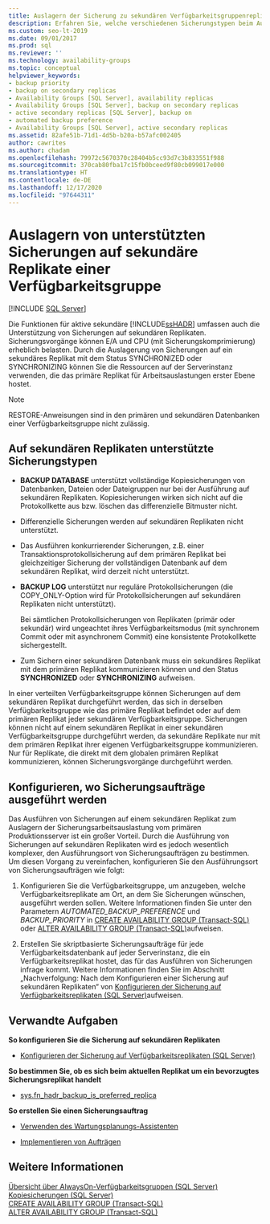 ```yaml
---
title: Auslagern der Sicherung zu sekundären Verfügbarkeitsgruppenreplikaten
description: Erfahren Sie, welche verschiedenen Sicherungstypen beim Auslagern von Sicherungskopien auf ein sekundäres Replikat einer Always On-Verfügbarkeitsgruppe unterstützt werden.
ms.custom: seo-lt-2019
ms.date: 09/01/2017
ms.prod: sql
ms.reviewer: ''
ms.technology: availability-groups
ms.topic: conceptual
helpviewer_keywords:
- backup priority
- backup on secondary replicas
- Availability Groups [SQL Server], availability replicas
- Availability Groups [SQL Server], backup on secondary replicas
- active secondary replicas [SQL Server], backup on
- automated backup preference
- Availability Groups [SQL Server], active secondary replicas
ms.assetid: 82afe51b-71d1-4d5b-b20a-b57afc002405
author: cawrites
ms.author: chadam
ms.openlocfilehash: 79972c5670370c28404b5cc93d7c3b833551f988
ms.sourcegitcommit: 370cab80fba17c15fb0bceed9f80cb099017e000
ms.translationtype: HT
ms.contentlocale: de-DE
ms.lasthandoff: 12/17/2020
ms.locfileid: "97644311"
---
```

# <a name="offload-supported-backups-to-secondary-replicas-of-an-availability-group"></a>Auslagern von unterstützten Sicherungen auf sekundäre Replikate einer Verfügbarkeitsgruppe
[!INCLUDE [SQL Server](../../../includes/applies-to-version/sqlserver.md)]

  Die Funktionen für aktive sekundäre [!INCLUDE[ssHADR](../../../includes/sshadr-md.md)] umfassen auch die Unterstützung von Sicherungen auf sekundären Replikaten. Sicherungsvorgänge können E/A und CPU (mit Sicherungskomprimierung) erheblich belasten. Durch die Auslagerung von Sicherungen auf ein sekundäres Replikat mit dem Status SYNCHRONIZED oder SYNCHRONIZING können Sie die Ressourcen auf der Serverinstanz verwenden, die das primäre Replikat für Arbeitsauslastungen erster Ebene hostet.  

> [!NOTE]  
>  RESTORE-Anweisungen sind in den primären und sekundären Datenbanken einer Verfügbarkeitsgruppe nicht zulässig.  
  
 
##  <a name="backup-types-supported-on-secondary-replicas"></a><a name="SupportedBuTypes"></a> Auf sekundären Replikaten unterstützte Sicherungstypen  
  
-   **BACKUP DATABASE** unterstützt vollständige Kopiesicherungen von Datenbanken, Dateien oder Dateigruppen nur bei der Ausführung auf sekundären Replikaten. Kopiesicherungen wirken sich nicht auf die Protokollkette aus bzw. löschen das differenzielle Bitmuster nicht.  
  
-   Differenzielle Sicherungen werden auf sekundären Replikaten nicht unterstützt.

-   Das Ausführen konkurrierender Sicherungen, z.B. einer Transaktionsprotokollsicherung auf dem primären Replikat bei gleichzeitiger Sicherung der vollständigen Datenbank auf dem sekundären Replikat, wird derzeit nicht unterstützt. 
  
-   **BACKUP LOG** unterstützt nur reguläre Protokollsicherungen (die COPY_ONLY-Option wird für Protokollsicherungen auf sekundären Replikaten nicht unterstützt).  
  
     Bei sämtlichen Protokollsicherungen von Replikaten (primär oder sekundär) wird ungeachtet ihres Verfügbarkeitsmodus (mit synchronem Commit oder mit asynchronem Commit) eine konsistente Protokollkette sichergestellt.  
  
-   Zum Sichern einer sekundären Datenbank muss ein sekundäres Replikat mit dem primären Replikat kommunizieren können und den Status **SYNCHRONIZED** oder **SYNCHRONIZING** aufweisen.  

In einer verteilten Verfügbarkeitsgruppe können Sicherungen auf dem sekundären Replikat durchgeführt werden, das sich in derselben Verfügbarkeitsgruppe wie das primäre Replikat befindet oder auf dem primären Replikat jeder sekundären Verfügbarkeitsgruppe. Sicherungen können nicht auf einem sekundären Replikat in einer sekundären Verfügbarkeitsgruppe durchgeführt werden, da sekundäre Replikate nur mit dem primären Replikat ihrer eigenen Verfügbarkeitsgruppe kommunizieren. Nur für Replikate, die direkt mit dem globalen primären Replikat kommunizieren, können Sicherungsvorgänge durchgeführt werden.

##  <a name="configuring-where-backup-jobs-run"></a><a name="WhereBuJobsRun"></a> Konfigurieren, wo Sicherungsaufträge ausgeführt werden  
 Das Ausführen von Sicherungen auf einem sekundären Replikat zum Auslagern der Sicherungsarbeitsauslastung vom primären Produktionsserver ist ein großer Vorteil. Durch die Ausführung von Sicherungen auf sekundären Replikaten wird es jedoch wesentlich komplexer, den Ausführungsort von Sicherungsaufträgen zu bestimmen. Um diesen Vorgang zu vereinfachen, konfigurieren Sie den Ausführungsort von Sicherungsaufträgen wie folgt:  
  
1.  Konfigurieren Sie die Verfügbarkeitsgruppe, um anzugeben, welche Verfügbarkeitsreplikate am Ort, an dem Sie Sicherungen wünschen, ausgeführt werden sollen. Weitere Informationen finden Sie unter den Parametern *AUTOMATED_BACKUP_PREFERENCE* und *BACKUP_PRIORITY* in [CREATE AVAILABILITY GROUP &#40;Transact-SQL&#41;](../../../t-sql/statements/create-availability-group-transact-sql.md) oder [ALTER AVAILABILITY GROUP &#40;Transact-SQL&#41;](../../../t-sql/statements/alter-availability-group-transact-sql.md)aufweisen.  
  
2.  Erstellen Sie skriptbasierte Sicherungsaufträge für jede Verfügbarkeitsdatenbank auf jeder Serverinstanz, die ein Verfügbarkeitsreplikat hostet, das für das Ausführen von Sicherungen infrage kommt. Weitere Informationen finden Sie im Abschnitt „Nachverfolgung: Nach dem Konfigurieren einer Sicherung auf sekundären Replikaten“ von [Konfigurieren der Sicherung auf Verfügbarkeitsreplikaten &#40;SQL Server&#41;](../../../database-engine/availability-groups/windows/configure-backup-on-availability-replicas-sql-server.md)aufweisen.  
  
##  <a name="related-tasks"></a><a name="RelatedTasks"></a> Verwandte Aufgaben  
 **So konfigurieren Sie die Sicherung auf sekundären Replikaten**  
  
-   [Konfigurieren der Sicherung auf Verfügbarkeitsreplikaten &#40;SQL Server&#41;](../../../database-engine/availability-groups/windows/configure-backup-on-availability-replicas-sql-server.md)  
  
 **So bestimmen Sie, ob es sich beim aktuellen Replikat um ein bevorzugtes Sicherungsreplikat handelt**  
  
-   [sys.fn_hadr_backup_is_preferred_replica](../../../relational-databases/system-functions/sys-fn-hadr-backup-is-preferred-replica-transact-sql.md)  
  
 **So erstellen Sie einen Sicherungsauftrag**  
  
-   [Verwenden des Wartungsplanungs-Assistenten](../../../relational-databases/maintenance-plans/use-the-maintenance-plan-wizard.md)  
  
-   [Implementieren von Aufträgen](../../../ssms/agent/implement-jobs.md)  
  
## <a name="see-also"></a>Weitere Informationen  
 [Übersicht über AlwaysOn-Verfügbarkeitsgruppen &#40;SQL Server&#41;](../../../database-engine/availability-groups/windows/overview-of-always-on-availability-groups-sql-server.md)   
 [Kopiesicherungen &#40;SQL Server&#41;](../../../relational-databases/backup-restore/copy-only-backups-sql-server.md)   
 [CREATE AVAILABILITY GROUP &#40;Transact-SQL&#41;](../../../t-sql/statements/create-availability-group-transact-sql.md)   
 [ALTER AVAILABILITY GROUP &#40;Transact-SQL&#41;](../../../t-sql/statements/alter-availability-group-transact-sql.md)  
  
  
